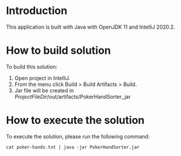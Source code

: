 # Introduction
This application is built with Java with OpenJDK 11 and IntelliJ 2020.2. 

# How to build solution
To build this solution:
1. Open project in IntelliJ.
2. From the menu click Build > Build Artifacts > Build.
3. Jar file will be created in $ProjectFileDir$/out/artifacts/PokerHandSorter_jar

# How to execute the solution
To execute the solution, please run the following command:
```
cat poker-hands.txt | java -jar PokerHandSorter.jar
```
